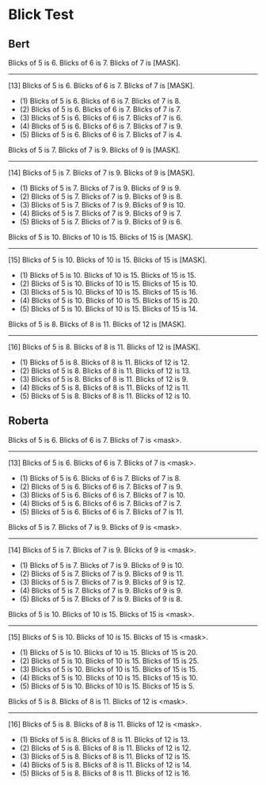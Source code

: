 # Blick Test

## Bert

Blicks of 5 is 6. Blicks of 6 is 7. Blicks of 7 is [MASK].
***********************************
[13] Blicks of 5 is 6. Blicks of 6 is 7. Blicks of 7 is [MASK].
* (1) Blicks of 5 is 6. Blicks of 6 is 7. Blicks of 7 is 8.
* (2) Blicks of 5 is 6. Blicks of 6 is 7. Blicks of 7 is 7.
* (3) Blicks of 5 is 6. Blicks of 6 is 7. Blicks of 7 is 6.
* (4) Blicks of 5 is 6. Blicks of 6 is 7. Blicks of 7 is 9.
* (5) Blicks of 5 is 6. Blicks of 6 is 7. Blicks of 7 is 4.


Blicks of 5 is 7. Blicks of 7 is 9. Blicks of 9 is [MASK].
***********************************
[14] Blicks of 5 is 7. Blicks of 7 is 9. Blicks of 9 is [MASK].
* (1) Blicks of 5 is 7. Blicks of 7 is 9. Blicks of 9 is 9.
* (2) Blicks of 5 is 7. Blicks of 7 is 9. Blicks of 9 is 8.
* (3) Blicks of 5 is 7. Blicks of 7 is 9. Blicks of 9 is 10.
* (4) Blicks of 5 is 7. Blicks of 7 is 9. Blicks of 9 is 7.
* (5) Blicks of 5 is 7. Blicks of 7 is 9. Blicks of 9 is 6.


Blicks of 5 is 10. Blicks of 10 is 15. Blicks of 15 is [MASK].
***********************************
[15] Blicks of 5 is 10. Blicks of 10 is 15. Blicks of 15 is [MASK].
* (1) Blicks of 5 is 10. Blicks of 10 is 15. Blicks of 15 is 15.
* (2) Blicks of 5 is 10. Blicks of 10 is 15. Blicks of 15 is 10.
* (3) Blicks of 5 is 10. Blicks of 10 is 15. Blicks of 15 is 16.
* (4) Blicks of 5 is 10. Blicks of 10 is 15. Blicks of 15 is 20.
* (5) Blicks of 5 is 10. Blicks of 10 is 15. Blicks of 15 is 14.


Blicks of 5 is 8. Blicks of 8 is 11. Blicks of 12 is [MASK].
***********************************
[16] Blicks of 5 is 8. Blicks of 8 is 11. Blicks of 12 is [MASK].
* (1) Blicks of 5 is 8. Blicks of 8 is 11. Blicks of 12 is 12.
* (2) Blicks of 5 is 8. Blicks of 8 is 11. Blicks of 12 is 13.
* (3) Blicks of 5 is 8. Blicks of 8 is 11. Blicks of 12 is 9.
* (4) Blicks of 5 is 8. Blicks of 8 is 11. Blicks of 12 is 11.
* (5) Blicks of 5 is 8. Blicks of 8 is 11. Blicks of 12 is 10.

## Roberta

Blicks of 5 is 6. Blicks of 6 is 7. Blicks of 7 is \<mask>.
***********************************
[13] Blicks of 5 is 6. Blicks of 6 is 7. Blicks of 7 is \<mask>.
* (1) Blicks of 5 is 6. Blicks of 6 is 7. Blicks of 7 is 8.
* (2) Blicks of 5 is 6. Blicks of 6 is 7. Blicks of 7 is 9.
* (3) Blicks of 5 is 6. Blicks of 6 is 7. Blicks of 7 is 10.
* (4) Blicks of 5 is 6. Blicks of 6 is 7. Blicks of 7 is 7.
* (5) Blicks of 5 is 6. Blicks of 6 is 7. Blicks of 7 is 11.


Blicks of 5 is 7. Blicks of 7 is 9. Blicks of 9 is \<mask>.
***********************************
[14] Blicks of 5 is 7. Blicks of 7 is 9. Blicks of 9 is \<mask>.
* (1) Blicks of 5 is 7. Blicks of 7 is 9. Blicks of 9 is 10.
* (2) Blicks of 5 is 7. Blicks of 7 is 9. Blicks of 9 is 11.
* (3) Blicks of 5 is 7. Blicks of 7 is 9. Blicks of 9 is 12.
* (4) Blicks of 5 is 7. Blicks of 7 is 9. Blicks of 9 is 9.
* (5) Blicks of 5 is 7. Blicks of 7 is 9. Blicks of 9 is 8.


Blicks of 5 is 10. Blicks of 10 is 15. Blicks of 15 is \<mask>.
***********************************
[15] Blicks of 5 is 10. Blicks of 10 is 15. Blicks of 15 is \<mask>.
* (1) Blicks of 5 is 10. Blicks of 10 is 15. Blicks of 15 is 20.
* (2) Blicks of 5 is 10. Blicks of 10 is 15. Blicks of 15 is 25.
* (3) Blicks of 5 is 10. Blicks of 10 is 15. Blicks of 15 is 15.
* (4) Blicks of 5 is 10. Blicks of 10 is 15. Blicks of 15 is 10.
* (5) Blicks of 5 is 10. Blicks of 10 is 15. Blicks of 15 is 5.


Blicks of 5 is 8. Blicks of 8 is 11. Blicks of 12 is \<mask>.
***********************************
[16] Blicks of 5 is 8. Blicks of 8 is 11. Blicks of 12 is \<mask>.
* (1) Blicks of 5 is 8. Blicks of 8 is 11. Blicks of 12 is 13.
* (2) Blicks of 5 is 8. Blicks of 8 is 11. Blicks of 12 is 12.
* (3) Blicks of 5 is 8. Blicks of 8 is 11. Blicks of 12 is 15.
* (4) Blicks of 5 is 8. Blicks of 8 is 11. Blicks of 12 is 14.
* (5) Blicks of 5 is 8. Blicks of 8 is 11. Blicks of 12 is 16.
